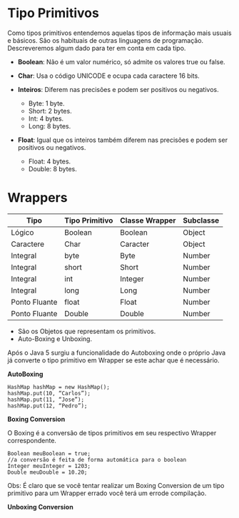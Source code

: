 # Tipo Primitivos

Como tipos primitivos entendemos aquelas tipos de informação mais usuais e básicos. São os habituais de outras linguagens de programação. Descreveremos algum dado para ter em conta em cada tipo.

- **Boolean**: Não é um valor numérico, só admite os valores true ou false.

- **Char**: Usa o código UNICODE e ocupa cada caractere 16 bits.

- **Inteiros**: Diferem nas precisões e podem ser positivos ou negativos.

    - Byte: 1 byte.
    - Short: 2 bytes.
    - Int: 4 bytes.
    - Long: 8 bytes.

- **Float**: Igual que os inteiros também diferem nas precisões e podem ser positivos ou negativos.
    - Float: 4 bytes.
    - Double: 8 bytes.

# Wrappers

 Tipo          | Tipo Primitivo | Classe Wrapper | Subclasse |
 --------------|----------------|----------------|-----------|
 Lógico        | Boolean        | Boolean        | Object    |
 Caractere     | Char           | Caracter       | Object    |
 Integral      | byte           | Byte           | Number    |
 Integral      | short          | Short          | Number    |
 Integral      | int            | Integer        | Number    |
 Integral      | long           | Long           | Number    |
 Ponto Fluante | float          | Float          | Number    |
 Ponto Fluante | Double         | Double         | Number    |

- São os Objetos que representam os primitivos.
- Auto-Boxing e Unboxing.

Após o Java 5 surgiu a funcionalidade do Autoboxing onde o próprio Java já converte o tipo primitivo em Wrapper se este achar que é necessário.

**AutoBoxing** 

```
HashMap hashMap = new HashMap();
hashMap.put(10, “Carlos”);
hashMap.put(11, “Jose”);
hashMap.put(12, “Pedro”);
```

**Boxing Conversion**

O Boxing é a conversão de tipos primitivos em seu respectivo Wrapper correspondente.

```
Boolean meuBoolean = true;
//a conversão é feita de forma automática para o boolean
Integer meuInteger = 1203;
Double meuDouble = 10.20;
```

Obs: É claro que se você tentar realizar um Boxing Conversion de um tipo primitivo para um Wrapper errado você terá um errode compilação.

**Unboxing Conversion**

